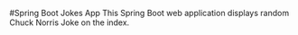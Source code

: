 #Spring Boot Jokes App
This Spring Boot web application displays random Chuck Norris Joke on the index. 
